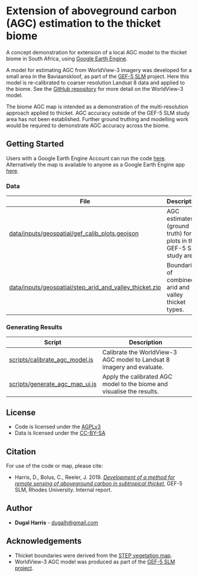 # Extension of aboveground carbon (AGC) estimation to the thicket biome
A concept demonstration for extension of a local AGC model to the thicket biome in South Africa, using [Google Earth Engine](https://earthengine.google.com/). 

A model for estimating AGC from WorldView-3 imagery was developed for a small area in the Baviaanskloof, as part of the [GEF-5 SLM](https://www.thegef.org/project/securing-multiple-ecosystems-benefit-through-slm-productive-degraded-landscapes-south-africa) project.  Here this model is re-calibrated to coarser resolution Landsat 8 data and applied to the biome.  See the [GitHub repository](https://github.com/dugalh/map_thicket_agc) for more detail on the WorldView-3 model. 

The biome AGC map is intended as a demonstration of the multi-resolution approach applied to thicket.  AGC accuracy outside of the GEF-5 SLM study area has not been established. Further ground truthing and modelling work would be required to demonstrate AGC accuracy across the biome. 

## Getting Started
Users with a Google Earth Engine Account can run the code [here](https://code.earthengine.google.com/?accept_repo=users/dugalh/extend_thicket_agc).  Alternatively the map is available to anyone as a Google Earth Engine app [here]().

### Data
File | Description
---|---
[data/inputs/geospatial/gef_calib_plots.geojson](data/inputs/geospatial/gef_calib_plots.geojson) | AGC estimates (ground truth) for plots in the GEF-5 SLM study area.
[data/inputs/geospatial/step_arid_and_valley_thicket.zip](data/inputs/geospatial/step_arid_and_valley_thicket.zip) | Boundaries of combined arid and valley thicket types.

### Generating Results
Script | Description
------ | -----------
[scripts/calibrate_agc_model.js](scripts/calibrate_agc_model.js) | Calibrate the WorldView-3 AGC model to Landsat 8 imagery and evaluate.  
[scripts/generate_agc_map_ui.js](scripts/generate_agc_map_ui.js) | Apply the calibrated AGC model to the biome and visualise the results.

## License
- Code is licensed under the [AGPLv3](https://www.gnu.org/licenses/agpl-3.0.en.html)
- Data is licensed under the [CC-BY-SA](https://creativecommons.org/licenses/by-sa/4.0)

## Citation
For use of the code or map, please cite: 
- Harris, D., Bolus, C., Reeler, J. 2019. [*Development of a method for remote sensing of aboveground carbon in subtropical thicket*](https://www.researchgate.net/publication/349060473_Remote_sensing_of_aboveground_carbon_in_subtropical_thicket), GEF-5 SLM, Rhodes University. Internal report.

## Author
* **Dugal Harris** - [dugalh@gmail.com](mailto:dugalh@gmail.com)

## Acknowledgements
* Thicket boundaries were derived from the [STEP vegetation map](https://bgis.sanbi.org/STEP/project.asp). 
* WorldView-3 AGC model was produced as part of the [GEF-5 SLM project](https://github.com/dugalh/map_thicket_agc).  
